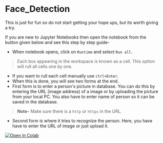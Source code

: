 # Face_Detection

This is just for fun so do not start getting your hope ups, but its worth giving a try.

If you are new to Jupyter Notebooks then open the notebook from the button given below and see this step by step guide-
* When notebook opens, click on ```Runtime``` and select ```Run all```.
> Each box appearing in the workspace is known as a cell. This option will rull all cells one by one.
* If you want to rull each cell manually use ```ctrl+Enter```.
* When this is done, you will see two forms at the end.
* First form is to enter a person's picture in database. You can do this by entering the URL (image address) of a image or by uploading the picture from your local PC. You also have to enter name of person so it can be saved in the database.
> **Note-** Make sure there is a ```http``` or ```https``` in the URL.
* Second form is where it tries to recognize the person. Here, you have have to enter the URL of image or just upload it.


<a href="https://colab.research.google.com/github/LordHarsh/Face_Detection/blob/main/Face_Recognition_v3a.ipynb" target="_blank" rel="noopener noreferrer">
  <img src="https://colab.research.google.com/assets/colab-badge.svg" alt="Open In Colab"/>
</a>
